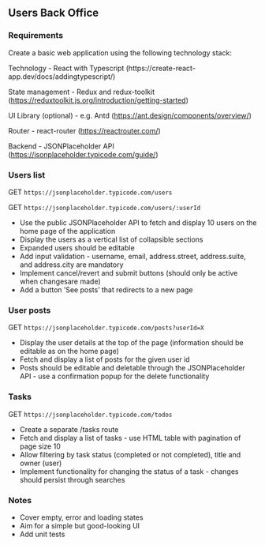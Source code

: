 ## Users Back Office

### Requirements
Create a basic web application using the following technology stack:

Technology - React with Typescript (https://create-react-
app.dev/docs/addingtypescript/)

State management - Redux and redux-toolkit
(https://reduxtoolkit.js.org/introduction/getting-started)

UI Library (optional) - e.g. Antd (https://ant.design/components/overview/)

Router - react-router (https://reactrouter.com/)

Backend - JSONPlaceholder API (https://jsonplaceholder.typicode.com/guide/)

### Users list

GET `https://jsonplaceholder.typicode.com/users`

GET `https://jsonplaceholder.typicode.com/users/:userId`

- Use the public JSONPlaceholder API to fetch and display 10 users on the home page of the application
- Display the users as a vertical list of collapsible sections
- Expanded users should be editable
- Add input validation - username, email, address.street, address.suite, and address.city are mandatory
- Implement cancel/revert and submit buttons (should only be active when changesare made)
- Add a button ’See posts’ that redirects to a new page

### User posts

GET `https://jsonplaceholder.typicode.com/posts?userId=X`

- Display the user details at the top of the page (information should be editable as
on the home page)
- Fetch and display a list of posts for the given user id
- Posts should be editable and deletable through the JSONPlaceholder API - use a confirmation popup for the delete functionality

### Tasks

GET `https://jsonplaceholder.typicode.com/todos`

- Create a separate /tasks route
- Fetch and display a list of tasks - use HTML table with pagination of page size 10
- Allow filtering by task status (completed or not completed), title and owner (user)
- Implement functionality for changing the status of a task - changes should persist through searches

### Notes

- Cover empty, error and loading states
- Aim for a simple but good-looking UI
- Add unit tests